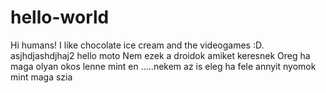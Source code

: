 # hello-world
Hi humans!
I like chocolate ice cream and the videogames :D.
asjhdjashdjhaj2
hello moto
Nem ezek a droidok amiket keresnek
Oreg ha maga olyan okos lenne mint en
.....nekem az is eleg ha fele annyit nyomok mint maga
szia 
